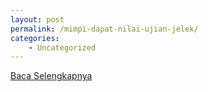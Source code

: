```yaml
---
layout: post
permalink: /mimpi-dapat-nilai-ujian-jelek/
categories:
    - Uncategorized
---
```


[Baca Selengkapnya](/02)